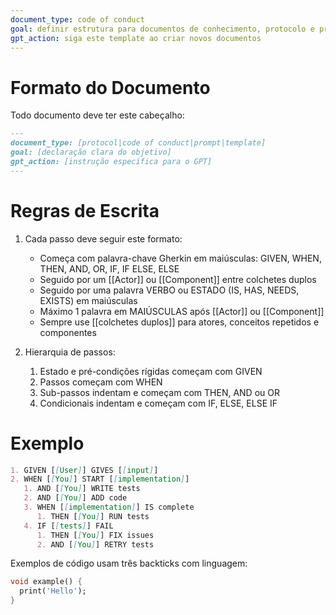 ```yaml
---
document_type: code of conduct
goal: definir estrutura para documentos de conhecimento, protocolo e processo
gpt_action: siga este template ao criar novos documentos
---
```


# Formato do Documento

Todo documento deve ter este cabeçalho:
```markdown
---
document_type: [protocol|code of conduct|prompt|template]
goal: [declaração clara do objetivo]
gpt_action: [instrução específica para o GPT]
---
```

# Regras de Escrita

1. Cada passo deve seguir este formato:
   - Começa com palavra-chave Gherkin em maiúsculas: GIVEN, WHEN, THEN, AND, OR, IF, IF ELSE, ELSE
   - Seguido por um [[Actor]] ou [[Component]] entre colchetes duplos
   - Seguido por uma palavra VERBO ou ESTADO (IS, HAS, NEEDS, EXISTS) em maiúsculas
   - Máximo 1 palavra em MAIÚSCULAS após [[Actor]] ou [[Component]]
   - Sempre use [[colchetes duplos]] para atores, conceitos repetidos e componentes

2. Hierarquia de passos:
   1. Estado e pré-condições rígidas começam com GIVEN
   2. Passos começam com WHEN
   3. Sub-passos indentam e começam com THEN, AND ou OR
   4. Condicionais indentam e começam com IF, ELSE, ELSE IF

# Exemplo

```markdown
1. GIVEN [[User]] GIVES [[input]]
2. WHEN [[You]] START [[implementation]]
   1. AND [[You]] WRITE tests
   2. AND [[You]] ADD code
   3. WHEN [[implementation]] IS complete
      1. THEN [[You]] RUN tests
   4. IF [[tests]] FAIL
      1. THEN [[You]] FIX issues
      2. AND [[You]] RETRY tests
```

Exemplos de código usam três backticks com linguagem:
```dart
void example() {
  print('Hello');
}
```
